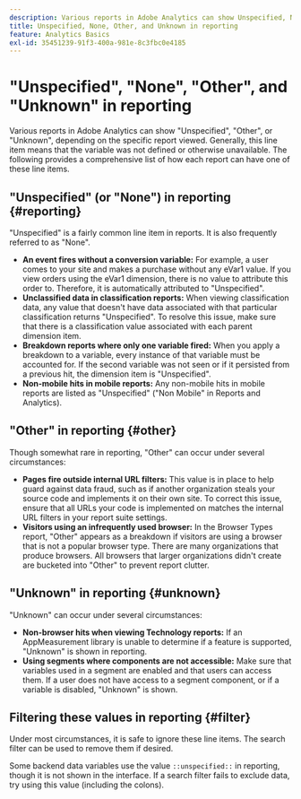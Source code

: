 ```yaml
---
description: Various reports in Adobe Analytics can show Unspecified, None, Other, or Unknown, depending on the specific report viewed. Generally, this line item means that the variable was not defined or otherwise unavailable.
title: Unspecified, None, Other, and Unknown in reporting
feature: Analytics Basics
exl-id: 35451239-91f3-400a-981e-8c3fbc0e4185
---
```

# "Unspecified", "None", "Other", and "Unknown" in reporting

Various reports in Adobe Analytics can show "Unspecified", "Other", or "Unknown", depending on the specific report viewed. Generally, this line item means that the variable was not defined or otherwise unavailable. The following provides a comprehensive list of how each report can have one of these line items.

## "Unspecified" (or "None") in reporting {#reporting}

"Unspecified" is a fairly common line item in reports. It is also frequently referred to as "None".

* **An event fires without a conversion variable:** For example, a user comes to your site and makes a purchase without any eVar1 value. If you view orders using the eVar1 dimension, there is no value to attribute this order to. Therefore, it is automatically attributed to "Unspecified".
* **Unclassified data in classification reports:** When viewing classification data, any value that doesn't have data associated with that particular classification returns "Unspecified". To resolve this issue, make sure that there is a classification value associated with each parent dimension item.
* **Breakdown reports where only one variable fired:** When you apply a breakdown to a variable, every instance of that variable must be accounted for. If the second variable was not seen or if it persisted from a previous hit, the dimension item is "Unspecified".
* **Non-mobile hits in mobile reports:** Any non-mobile hits in mobile reports are listed as "Unspecified" ("Non Mobile" in Reports and Analytics).

## "Other" in reporting {#other}

Though somewhat rare in reporting, "Other" can occur under several circumstances:

* **Pages fire outside internal URL filters:** This value is in place to help guard against data fraud, such as if another organization steals your source code and implements it on their own site. To correct this issue, ensure that all URLs your code is implemented on matches the internal URL filters in your report suite settings.
* **Visitors using an infrequently used browser:** In the Browser Types report, "Other" appears as a breakdown if visitors are using a browser that is not a popular browser type. There are many organizations that produce browsers. All browsers that larger organizations didn't create are bucketed into "Other" to prevent report clutter.

## "Unknown" in reporting {#unknown}

"Unknown" can occur under several circumstances:

* **Non-browser hits when viewing Technology reports:** If an AppMeasurement library is unable to determine if a feature is supported, "Unknown" is shown in reporting.
* **Using segments where components are not accessible:** Make sure that variables used in a segment are enabled and that users can access them. If a user does not have access to a segment component, or if a variable is disabled, "Unknown" is shown.

## Filtering these values in reporting {#filter}

Under most circumstances, it is safe to ignore these line items. The search filter can be used to remove them if desired.

Some backend data variables use the value `::unspecified::` in reporting, though it is not shown in the interface. If a search filter fails to exclude data, try using this value (including the colons).
